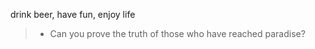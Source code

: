 drink beer, have fun, enjoy life
>- Can you prove the truth of those who have reached paradise?


<!---
よろしく！
nice to meet you!
>- 私わ今ｐｙｔｈoｎに勉強しています
>- I am currently trying to learn python!
>- ich lerne derzeit Python


Hi, I’m @TAKOYAKI1618.
I’m interested in robotics.
I’m currently learning Python and trying to understand c a little bit.
I’m looking to learn more as i am still a beginner.
Please be patient with me!
--->

<!---
TAKOYAKI1618/TAKOYAKI1618 is a ✨ special ✨ repository because its `README.md` (this file) appears on your GitHub profile.
You can click the Preview link to take a look at your changes.
--->
